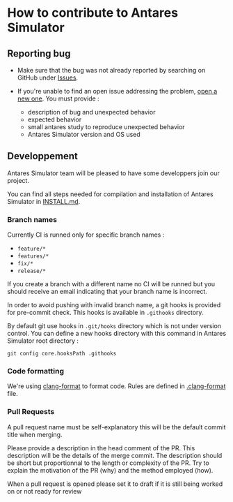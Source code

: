 # How to contribute to Antares Simulator

## Reporting bug
-  Make sure that the bug was not already reported by searching on GitHub under [Issues](https://github.com/AntaresSimulatorTeam/Antares_Simulator/issues).

- If you're unable to find an open issue addressing the problem, [open a new one](https://github.com/AntaresSimulatorTeam/Antares_Simulator/issues/new). You must provide  :
  - description of bug and unexpected behavior
  - expected behavior
  - small antares study to reproduce unexpected behavior
  - Antares Simulator version and OS used 


## Developpement
Antares Simulator team will be pleased to have some developpers join our project.

You can find all steps needed for compilation and installation of Antares Simulator in [INSTALL.md](INSTALL.md).

### Branch names
Currently CI is runned only for specific branch names :
- `feature/*`
- `features/*`
- `fix/*`
- `release/*`

If you create a branch with a different name no CI will be runned but you should receive an email indicating that your branch name is incorrect.

In order to avoid pushing with invalid branch name, a git hooks is provided for pre-commit check. This hooks is available in `.githooks` directory.

By default git use hooks in `.git/hooks` directory which is not under version control. You can define a new hooks directory with this command in Antares Simulator root directory :
```
git config core.hooksPath .githooks
```

### Code formatting
We're using [clang-format](https://clang.llvm.org/docs/ClangFormat.html) to format code. Rules are defined in [.clang-format](src/.clang-format) file.

### Pull Requests

A pull request name must be self-explanatory this will be the default commit title when merging.

Please provide a description in the head comment of the PR. This description will be the details of the merge commit.
The description should be short but proportionnal to the length or complexity of the PR. Try to explain the motivation of the PR (why) and
the method employed (how).

When a pull request is opened please set it to draft if it is still being worked on or not ready for review

